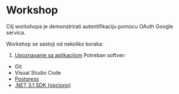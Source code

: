 # Workshop

Cilj workshopa je demonstrirati autentifikaciju pomocu OAuth Google servica.

Workshop se sastoji od nekoliko koraka:

1. [Upoznavanje sa aplikacijom](./Aplikacija.md)
Potreban softver:

- Git
- Visual Studio Code
- [Postgress](https://www.postgresql.org/download/)
- [.NET 3.1 SDK (opciono)](https://dotnet.microsoft.com/download/dotnet/5.0)
